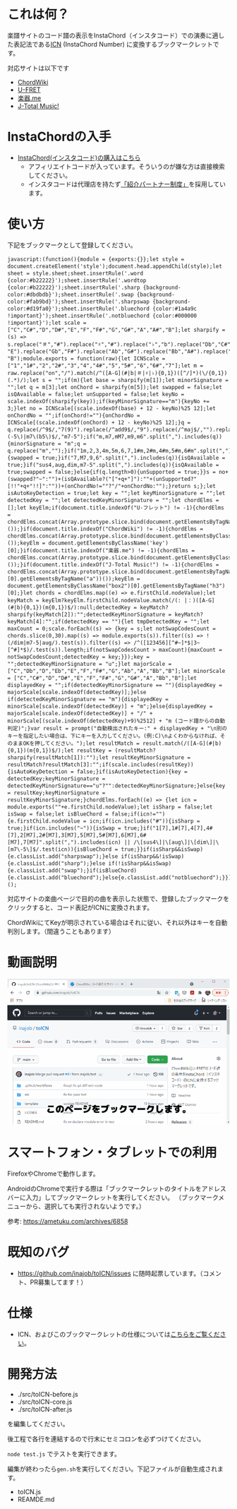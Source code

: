 # これは何？

楽譜サイトのコード譜の表示をInstaChord（インスタコード）での演奏に適した表記法である[ICN](http://instachord.com/instruction/icn/) (InstaChord Number) に変換するブックマークレットです。

対応サイトは以下です

- [ChordWiki](https://ja.chordwiki.org/)
- [U-FRET](https://www.ufret.jp/)
- [楽器.me](https://gakufu.gakki.me/)
- [J-Total Music!](https://music.j-total.net/)

# InstaChordの入手

- [InstaChord(インスタコード)の購入はこちら](https://c.affitch.com?ref=QEP6CNKKRACV)
  - アフィリエイトコードが入っています。そういうのが嫌な方は直接検索してください。
  - インスタコードは代理店を持たず[「紹介パートナー制度」](https://instachord.com/overview/d2c/)を採用しています。

# 使い方

下記をブックマークとして登録してください。

```
javascript:(function(){module = {exports:{}};let style = document.createElement('style');document.head.appendChild(style);let sheet = style.sheet;sheet.insertRule('.word {color:#b22222}');sheet.insertRule('.wordtop {color:#b22222}');sheet.insertRule('.sharp {background-color:#dbdbdb}');sheet.insertRule('.swap {background-color:#fab9bd}');sheet.insertRule('.sharpswap {background-color:#d19fa0}');sheet.insertRule('.bluechord {color:#1a4a9c !important}');sheet.insertRule('.notbluechord {color:#000000 !important}');let scale = ["C","C#","D","D#","E","F","F#","G","G#","A","A#","B"];let sharpify = (s) => s.replace("＃","#").replace("♯","#").replace("♭","b").replace("Db","C#").replace("Eb","D#").replace("Fb", "E").replace("Gb","F#").replace("Ab","G#").replace("Bb","A#").replace("Cb", "B");module.exports = function(raw){let ICNScale = ["1","1#","2","2#","3","4","4#","5","5#","6","6#","7"];let m = raw.replace("on","/").match(/^([A-G](#|b|＃|♯|♭){0,1})([^/]*)(\/{0,1})(.*)/);let s = "";if(m){let base = sharpify(m[1]);let minorSignature = "";let q = m[3];let onChord = sharpify(m[5]);let swapped = false;let isQAvailable = false;let unSupported = false;let keyNo = scale.indexOf(sharpify(key));if(keyMinorSignature=="m"){keyNo += 3;}let no = ICNScale[(scale.indexOf(base) + 12 - keyNo)%25 12];let onChordNo = "";if(onChord!=""){onChordNo = ICNScale[(scale.indexOf(onChord) + 12 - keyNo)%25 12];}q = q.replace(/^9$/,"7(9)").replace(/^add9$/,"9").replace(/^maj$/,"").replace(/^min$/,"m").replace(/^maj7$/,"M7").replace("7sus4","sus4").replace("dim7","dim").replace(/^m7b5|m7\(-5\)|m7\(b5\)$/,"m7-5");if("m,m7,mM7,m9,m6".split(",").includes(q)){minorSignature = "m";q = q.replace("m","");}if("1m,2,3,4m,5m,6,7,1#m,2#m,4#m,5#m,6#m".split(",").includes(no+minorSignature)){swapped = true;}if("7,M7,9,6".split(",").includes(q)){isQAvailable = true;}if("sus4,aug,dim,m7-5".split(",").includes(q)){isQAvailable = true;swapped = false;}else{if(q.length>0){unSupported = true;}}s = no+(swapped?"~":"")+(isQAvailable?("["+q+"]"):""+(unSupported?"[!!"+q+"!!]":""))+(onChordNo!=""?"/"+onChordNo:"");}return s;};let isAutoKeyDetection = true;let key = "";let keyMinorSignature = "";let detectedKey = "";let detectedKeyMinorSignature = "";let chordElms = [];let keyElm;if(document.title.indexOf("U-フレット") != -1){chordElms = chordElms.concat(Array.prototype.slice.bind(document.getElementsByTagName("rt"))());}if(document.title.indexOf("ChordWiki") != -1){chordElms = chordElms.concat(Array.prototype.slice.bind(document.getElementsByClassName("chord"))());keyElm = document.getElementsByClassName('key')[0];}if(document.title.indexOf("楽器.me") != -1){chordElms = chordElms.concat(Array.prototype.slice.bind(document.getElementsByClassName("cd_fontpos"))());}if(document.title.indexOf("J-Total Music!") != -1){chordElms = chordElms.concat(Array.prototype.slice.bind(document.getElementsByTagName("tt")[0].getElementsByTagName("a"))());keyElm = document.getElementsByClassName("box2")[0].getElementsByTagName("h3")[0];}let chords = chordElms.map((e) => e.firstChild.nodeValue);let keyMatch = keyElm?keyElm.firstChild.nodeValue.match(/(: |：)([A-G](#|b){0,1})(m{0,1})$/):null;detectedKey = keyMatch?sharpify(keyMatch[2]):"";detectedKeyMinorSignature = keyMatch?keyMatch[4]:"";if(detectedKey == ""){let tmpDetectedKey = "";let maxCount = 0;scale.forEach((s) => {key = s;let notSwapCodesCount = chords.slice(0,30).map((s) => module.exports(s)).filter((s) => !(/dim|m7-5|aug/).test(s)).filter((s) => /^([123456][^#~]*$|3~[^#]*$)/.test(s)).length;if(notSwapCodesCount > maxCount){maxCount = notSwapCodesCount;detectedKey = key;}});key = "";detectedKeyMinorSignature = "u";}let majorScale = ["C","Db","D","Eb","E","F","F#","G","Ab","A","Bb","B"];let minorScale = ["C","C#","D","D#","E","F","F#","G","G#","A","Bb","B"];let displayedKey = "";if(detectedKeyMinorSignature == ""){displayedKey = majorScale[scale.indexOf(detectedKey)];}else if(detectedKeyMinorSignature == "m"){displayedKey = minorScale[scale.indexOf(detectedKey)] + "m";}else{displayedKey = majorScale[scale.indexOf(detectedKey)] + "/" + minorScale[(scale.indexOf(detectedKey)+9)%2512] + "m (コード譜からの自動判定)";}var result = prompt("自動検出されたキー:" + displayedKey + "\n別のキーを指定したい場合は、下にキーを入力してください。(例:C)\nよくわからなければ、そのままOKを押してください。");let resultMatch = result.match(/([A-G](#|b){0,1})(m{0,1})$/);let resultKey = (resultMatch?sharpify(resultMatch[1]):"");let resultKeyMinorSignature = resultMatch?resultMatch[3]:"";if(scale.includes(resultKey)){isAutoKeyDetection = false;}if(isAutoKeyDetection){key = detectedKey;keyMinorSignature = detectedKeyMinorSignature=="u"?"":detectedKeyMinorSignature;}else{key = resultKey;keyMinorSignature = resultKeyMinorSignature;}chordElms.forEach((e) => {let icn = module.exports(""+e.firstChild.nodeValue);let isSharp = false;let isSwap = false;let isBlueChord = false;if(icn!=""){e.firstChild.nodeValue = icn;if(icn.includes("#")){isSharp = true;}if(icn.includes("~")){isSwap = true;}if("1[7],1#[7],4[7],4#[7],2[M7],2#[M7],3[M7],5[M7],5#[M7],6[M7],6#[M7],7[M7]".split(",").includes(icn) || /\[sus4\]|\[aug\]|\[dim\]|\[m7\-5\]$/.test(icn)){isBlueChord = true;}}if(isSharp&&isSwap){e.classList.add("sharpswap");}else if(isSharp&&!isSwap){e.classList.add("sharp");}else if(!isSharp&&isSwap){e.classList.add("swap");}if(isBlueChord){e.classList.add("bluechord");}else{e.classList.add("notbluechord");}});})();
```

対応サイトの楽曲ページで目的の曲を表示した状態で、登録したブックマークをクリックすると、コード表記がICNに変換されます。

ChordWikiにてKeyが明示されている場合はそれに従い、それ以外はキーを自動判別します。（間違うこともあります）

# 動画説明

![tutorial](./imgs/tutorial.gif)

# スマートフォン・タブレットでの利用

FirefoxやChromeで動作します。

AndroidのChromeで実行する際は「ブックマークレットのタイトルをアドレスバーに入力」してブックマークレットを実行してください。
（ブックマークメニューから、選択しても実行されないようです。）

参考: https://ametuku.com/archives/6858

# 既知のバグ

- https://github.com/inajob/toICN/issues に随時起票しています。（コメント、PR募集してます！）

# 仕様

- ICN、およびこのブックマークレットの仕様については[こちらをご覧ください](/specification.md)。

# 開発方法

- ./src/toICN-before.js
- ./src/toICN-core.js
- ./src/toICN-after.js

を編集してください。

後工程で各行を連結するので行末にセミコロンを必ずつけてください。

`node test.js` でテストを実行できます。

編集が終わったら`gen.sh`を実行してください。下記ファイルが自動生成されます。

- toICN.js
- REAMDE.md

